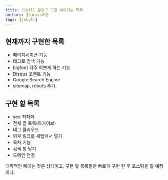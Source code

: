 ```yaml
---
title: Jikill 블로그 구현 해야되는 목록
authors: [karais89]
tags: [jekyll]
---
```


## 현재까지 구현한 목록
- 페이지네이션 기능
- 태그로 검색 기능
- bigfoot 각주 이쁘게 하는 기능
- Disqus 코멘트 기능
- Google Search Engine
- sitemap, robots 추가.

## 구현 할 목록
- seo 최적화
- 전체 글 목록(아카이브)
- 태그 클라우드
- 외부 링크를 새탭에서 열기
- 목차 기능
- 검색 창 달기
- 도메인 연결

대략적인 뼈대는 갖춘 상태이고, 구현 할 목록들만 빠르게 구현 한 후 포스팅을 할 예정이다.
